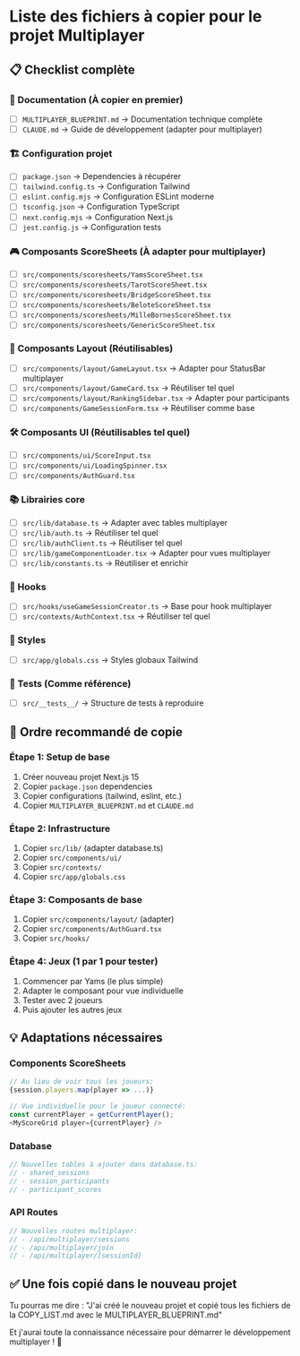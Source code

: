 # Liste des fichiers à copier pour le projet Multiplayer

## 📋 Checklist complète

### 🎯 Documentation (À copier en premier)
- [ ] `MULTIPLAYER_BLUEPRINT.md` → Documentation technique complète
- [ ] `CLAUDE.md` → Guide de développement (adapter pour multiplayer)

### 🏗️ Configuration projet
- [ ] `package.json` → Dependencies à récupérer
- [ ] `tailwind.config.ts` → Configuration Tailwind
- [ ] `eslint.config.mjs` → Configuration ESLint moderne
- [ ] `tsconfig.json` → Configuration TypeScript
- [ ] `next.config.mjs` → Configuration Next.js
- [ ] `jest.config.js` → Configuration tests

### 🎮 Composants ScoreSheets (À adapter pour multiplayer)
- [ ] `src/components/scoresheets/YamsScoreSheet.tsx`
- [ ] `src/components/scoresheets/TarotScoreSheet.tsx` 
- [ ] `src/components/scoresheets/BridgeScoreSheet.tsx`
- [ ] `src/components/scoresheets/BeloteScoreSheet.tsx`
- [ ] `src/components/scoresheets/MilleBornesScoreSheet.tsx`
- [ ] `src/components/scoresheets/GenericScoreSheet.tsx`

### 🎨 Composants Layout (Réutilisables)
- [ ] `src/components/layout/GameLayout.tsx` → Adapter pour StatusBar multiplayer
- [ ] `src/components/layout/GameCard.tsx` → Réutiliser tel quel
- [ ] `src/components/layout/RankingSidebar.tsx` → Adapter pour participants
- [ ] `src/components/GameSessionForm.tsx` → Réutiliser comme base

### 🛠️ Composants UI (Réutilisables tel quel)
- [ ] `src/components/ui/ScoreInput.tsx`
- [ ] `src/components/ui/LoadingSpinner.tsx`
- [ ] `src/components/AuthGuard.tsx`

### 📚 Librairies core
- [ ] `src/lib/database.ts` → Adapter avec tables multiplayer
- [ ] `src/lib/auth.ts` → Réutiliser tel quel
- [ ] `src/lib/authClient.ts` → Réutiliser tel quel
- [ ] `src/lib/gameComponentLoader.tsx` → Adapter pour vues multiplayer
- [ ] `src/lib/constants.ts` → Réutiliser et enrichir

### 🎣 Hooks
- [ ] `src/hooks/useGameSessionCreator.ts` → Base pour hook multiplayer
- [ ] `src/contexts/AuthContext.tsx` → Réutiliser tel quel

### 🎨 Styles
- [ ] `src/app/globals.css` → Styles globaux Tailwind

### 🧪 Tests (Comme référence)
- [ ] `src/__tests__/` → Structure de tests à reproduire

## 🚀 Ordre recommandé de copie

### Étape 1: Setup de base
1. Créer nouveau projet Next.js 15
2. Copier `package.json` dependencies
3. Copier configurations (tailwind, eslint, etc.)
4. Copier `MULTIPLAYER_BLUEPRINT.md` et `CLAUDE.md`

### Étape 2: Infrastructure  
1. Copier `src/lib/` (adapter database.ts)
2. Copier `src/components/ui/`
3. Copier `src/contexts/`
4. Copier `src/app/globals.css`

### Étape 3: Composants de base
1. Copier `src/components/layout/` (adapter)
2. Copier `src/components/AuthGuard.tsx`
3. Copier `src/hooks/`

### Étape 4: Jeux (1 par 1 pour tester)
1. Commencer par Yams (le plus simple)
2. Adapter le composant pour vue individuelle
3. Tester avec 2 joueurs
4. Puis ajouter les autres jeux

## 💡 Adaptations nécessaires

### Components ScoreSheets
```typescript
// Au lieu de voir tous les joueurs:
{session.players.map(player => ...)}

// Vue individuelle pour le joueur connecté:
const currentPlayer = getCurrentPlayer();
<MyScoreGrid player={currentPlayer} />
```

### Database
```typescript
// Nouvelles tables à ajouter dans database.ts:
// - shared_sessions
// - session_participants  
// - participant_scores
```

### API Routes
```typescript
// Nouvelles routes multiplayer:
// - /api/multiplayer/sessions
// - /api/multiplayer/join
// - /api/multiplayer/[sessionId]
```

## ✅ Une fois copié dans le nouveau projet

Tu pourras me dire : "J'ai créé le nouveau projet et copié tous les fichiers de la COPY_LIST.md avec le MULTIPLAYER_BLUEPRINT.md" 

Et j'aurai toute la connaissance nécessaire pour démarrer le développement multiplayer ! 🚀
